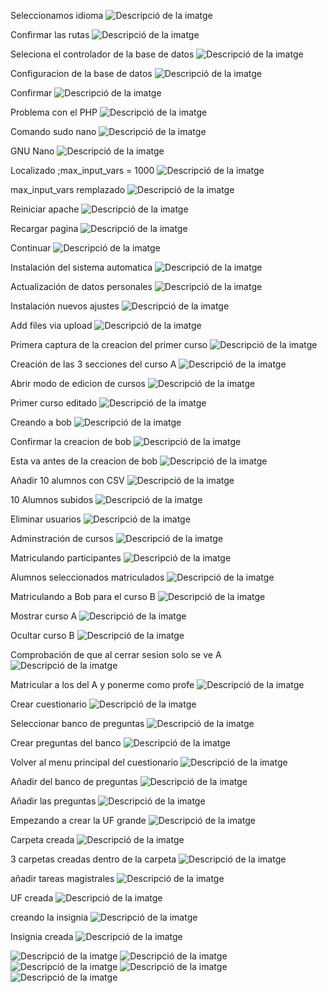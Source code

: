 Seleccionamos idioma
<img src="Captura desde 2025-03-05 12-05-48.png" alt="Descripció de la imatge">

Confirmar las rutas
<img src="Captura desde 2025-03-05 12-06-48.png" alt="Descripció de la imatge">

Seleciona el controlador de la base de datos
<img src="Captura desde 2025-03-05 12-22-40.png" alt="Descripció de la imatge">

Configuracion de la base de datos
<img src="Captura desde 2025-03-05 12-27-48.png" alt="Descripció de la imatge">

Confirmar
<img src="Captura desde 2025-03-05 12-28-53.png" alt="Descripció de la imatge">

Problema con el PHP
<img src="Captura desde 2025-03-05 12-58-28.png" alt="Descripció de la imatge">

Comando sudo nano
<img src="Captura desde 2025-03-12 12-21-59.png" alt="Descripció de la imatge">

GNU Nano
<img src="Captura desde 2025-03-12 12-29-42.png" alt="Descripció de la imatge">

Localizado ;max_input_vars = 1000
<img src="Captura desde 2025-03-12 12-37-44.png" alt="Descripció de la imatge">

max_input_vars remplazado
<img src="Captura desde 2025-03-12 12-38-59.png" alt="Descripció de la imatge">

Reiniciar apache
<img src="Captura desde 2025-03-12 12-42-53.png" alt="Descripció de la imatge">

Recargar pagina
<img src="Captura desde 2025-03-12 12-47-02.png" alt="Descripció de la imatge">

Continuar
<img src="Captura desde 2025-03-12 12-51-04.png" alt="Descripció de la imatge">
	
Instalación del sistema automatica
<img src="Captura desde 2025-03-12 12-53-54.png" alt="Descripció de la imatge">
	
Actualización de datos personales
<img src="Captura desde 2025-03-12 13-17-05.png" alt="Descripció de la imatge">
	
Instalación nuevos ajustes
<img src="Captura desde 2025-03-26 12-11-15.png" alt="Descripció de la imatge">
	
Add files via upload
<img src="Captura desde 2025-03-26 12-41-03.png" alt="Descripció de la imatge">

Primera captura de la creacion del primer curso
<img src="Captura desde 2025-03-26 12-46-06.png" alt="Descripció de la imatge">

Creación de las 3 secciones del curso A
<img src="Captura desde 2025-03-26 12-47-00.png" alt="Descripció de la imatge">

Abrir modo de edicion de cursos
<img src="Captura desde 2025-03-26 12-52-11.png" alt="Descripció de la imatge">

Primer curso editado
<img src="Captura desde 2025-03-26 13-21-16.png" alt="Descripció de la imatge">

Creando a bob
<img src="Captura desde 2025-03-26 13-28-58.png" alt="Descripció de la imatge">

Confirmar la creacion de bob
<img src="Captura desde 2025-03-26 13-31-00.png" alt="Descripció de la imatge">

Esta va antes de la creacion de bob
<img src="Captura desde 2025-03-26 13-33-45.png" alt="Descripció de la imatge">

Añadir 10 alumnos con CSV
<img src="Captura desde 2025-03-26 17-34-00.png" alt="Descripció de la imatge">
	
10 Alumnos subidos
<img src="Captura desde 2025-03-26 19-15-23.png" alt="Descripció de la imatge">







Eliminar usuarios
<img src="Captura desde 2025-03-26 13-28-58.png" alt="Descripció de la imatge">

Adminstración de cursos
<img src="Captura desde 2025-03-26 13-31-00.png" alt="Descripció de la imatge">
	
Matriculando participantes
<img src="Captura desde 2025-03-26 13-33-45.png" alt="Descripció de la imatge">
	
Alumnos seleccionados matriculados
<img src="Captura desde 2025-03-26 17-34-00.png" alt="Descripció de la imatge">

Matriculando a Bob para el curso B
<img src="Captura desde 2025-03-26 19-15-23.png" alt="Descripció de la imatge">

Mostrar curso A
<img src="Captura desde 2025-03-26 19-21-17.png" alt="Descripció de la imatge">

Ocultar curso B
<img src="Captura desde 2025-03-26 19-34-54.png" alt="Descripció de la imatge">
	
Comprobación de que al cerrar sesion solo se ve A
<img src="Captura desde 2025-03-26 19-41-34.png" alt="Descripció de la imatge">

Matricular a los del A y ponerme como profe
<img src="Captura desde 2025-03-26 19-42-58.png" alt="Descripció de la imatge">

Crear cuestionario
<img src="Captura desde 2025-03-26 19-43-46.png" alt="Descripció de la imatge">

Seleccionar banco de preguntas
<img src="Captura desde 2025-03-26 19-47-34.png" alt="Descripció de la imatge">
	
Crear preguntas del banco
<img src="Captura desde 2025-03-26 19-48-31.png" alt="Descripció de la imatge">

Volver al menu principal del cuestionario
<img src="Captura desde 2025-03-26 19-49-05.png" alt="Descripció de la imatge">

Añadir del banco de preguntas
<img src="Captura desde 2025-03-26 21-50-10.png" alt="Descripció de la imatge">

Añadir las preguntas
<img src="Captura desde 2025-03-26 22-43-10.png" alt="Descripció de la imatge">

Empezando a crear la UF grande
<img src="Captura desde 2025-03-26 22-44-16.png" alt="Descripció de la imatge">

Carpeta creada
<img src="Captura desde 2025-03-26 22-45-09.png" alt="Descripció de la imatge">

3 carpetas creadas dentro de la carpeta
<img src="Captura desde 2025-03-26 22-46-13.png" alt="Descripció de la imatge">

añadir tareas magistrales
<img src="Captura desde 2025-03-26 22-47-02.png" alt="Descripció de la imatge">

UF creada
<img src="Captura desde 2025-03-26 22-47-44.png" alt="Descripció de la imatge">

creando la insignia
<img src="Captura desde 2025-04-01 10-17-28.png" alt="Descripció de la imatge">

Insignia creada
<img src="Captura desde 2025-04-01 10-19-06.png" alt="Descripció de la imatge">


<img src="Captura desde 2025-04-01 10-20-48.png" alt="Descripció de la imatge">

<img src="Captura desde 2025-04-01 10-45-54.png" alt="Descripció de la imatge">

<img src="Captura desde 2025-04-01 11-02-19.png" alt="Descripció de la imatge">

<img src="Captura desde 2025-04-01 18-47-03.png" alt="Descripció de la imatge">

<img src="Captura desde 2025-04-01 18-49-42.png" alt="Descripció de la imatge">

